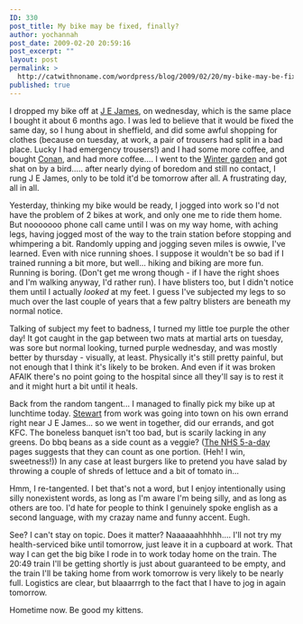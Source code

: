 ```yaml
---
ID: 330
post_title: My bike may be fixed, finally?
author: yochannah
post_date: 2009-02-20 20:59:16
post_excerpt: ""
layout: post
permalink: >
  http://catwithnoname.com/wordpress/blog/2009/02/20/my-bike-may-be-fixed-finally/
published: true
---
```

I dropped my bike off at <a href="http://www.jejamescycles.co.uk/">J E James</a>, on wednesday, which is the same place I bought it about 6 months ago. I was led to believe that it would be fixed the same day, so I hung about in sheffield, and did some awful shopping for clothes (because on tuesday, at work, a pair of trousers had split in a bad place. Lucky I had emergency trousers!) and I had some more coffee, and bought <a href="http://www.ageofconan.com">Conan</a>, and had more coffee.... I went to the <a href="http://www.spinsheffield.com/tours/Winter_Garden/2">Winter garden</a> and got shat on by a bird..... after nearly dying of boredom and still no contact, I rung J E James, only to be told it'd be tomorrow after all. A frustrating day, all in all.

Yesterday, thinking my bike would be ready, I jogged into work so I'd not have the problem of 2 bikes at work, and only one me to ride them home. But nooooooo phone call came until I was on my way home, with aching legs, having jogged most of the way to the train station before stopping and whimpering a bit. Randomly upping and jogging seven miles is owwie, I've learned. Even with nice running shoes. I suppose it wouldn't be so bad if I trained running a bit more, but well... hiking and biking are more fun. Running is boring. (Don't get me wrong though - if I have the right shoes and I'm walking anyway, I'd rather run). I have blisters too, but I didn't notice them until I actually <em>looked</em> at my feet. I guess I've subjected my legs to so much over the last couple of years that a few paltry blisters are beneath my normal notice. 

Talking of subject my feet to badness, I turned my little toe purple the other day! It got caught in the gap between two mats at martial arts on tuesday, was sore but normal looking, turned purple wednesday, and was mostly better by thursday - visually, at least. Physically it's still pretty painful, but not enough that I think it's likely to be broken. And even if it was broken AFAIK there's no point going to the hospital since all they'll say is to rest it and it might hurt a bit until it heals. 

Back from the random tangent... I managed to finally pick my bike up at lunchtime today. <a href="http://www.fapfap.co.uk/">Stewart</a> from work was going into town on his own errand right near J E James... so we went in together, did our errands, and got KFC. The boneless banquet isn't too bad, but is scarily lacking in any greens. Do bbq beans as a side count as a veggie? (<a href="http://www.5aday.nhs.uk/WhatCounts/PortionSizes.aspx">The NHS 5-a-day</a> pages suggests that they can count as one portion. (Heh! I win, sweetness!)) In any case at least burgers like to pretend you have salad by throwing a couple of shreds of lettuce and a bit of tomato in... 

Hmm, I re-tangented. I bet that's not a word, but I enjoy intentionally using silly nonexistent words, as long as I'm aware I'm being silly, and as long as others are too. I'd hate for people to think I genuinely spoke english as a second language, with my crazay name and funny accent. Eugh. 

See? I can't stay on topic. Does it matter? Naaaaaahhhhh.... I'll not try my health-serviced bike until tomorrow, just leave it in a cupboard at work. That way I can get the big bike I rode in to work today home on the train. The 20:49 train I'll be getting shortly is just about guaranteed to be empty, and the train I'll be taking home from work tomorrow is very likely to be nearly full. Logistics are clear, but blaaarrrgh to the fact that I have to jog in again tomorrow.

Hometime now. Be good my kittens.
